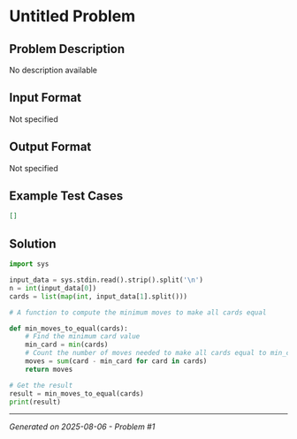 # Untitled Problem

## Problem Description
No description available

## Input Format
Not specified

## Output Format
Not specified

## Example Test Cases
```json
[]
```

## Solution
```python
import sys

input_data = sys.stdin.read().strip().split('\n')
n = int(input_data[0])
cards = list(map(int, input_data[1].split()))

# A function to compute the minimum moves to make all cards equal

def min_moves_to_equal(cards):
    # Find the minimum card value
    min_card = min(cards)
    # Count the number of moves needed to make all cards equal to min_card
    moves = sum(card - min_card for card in cards)
    return moves

# Get the result
result = min_moves_to_equal(cards)
print(result)
```

---
*Generated on 2025-08-06 - Problem #1*